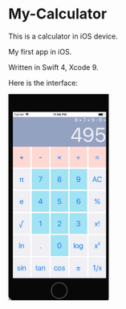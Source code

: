 # My-Calculator

This is a calculator in iOS device.

My first app in iOS.

Written in Swift 4, Xcode 9.

Here is the interface:

<img src="capture.png" width="200">

